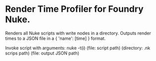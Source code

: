 # Render Time Profiler for Foundry Nuke.

Renders all Nuke scripts with write nodes in a directory. Outputs render times to a JSON file in a { 'name': [time] } format.

Invoke script with arguments:
nuke -t(i) (file: script path) (directory: .nk scrips path) (file: output JSON path)
